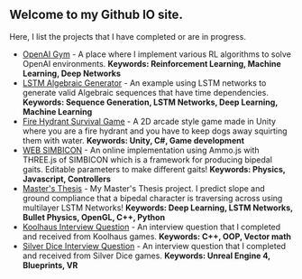 ## Welcome to my Github IO site.

Here, I list the projects that I have completed or are in progress.

* [OpenAI Gym](https://jchen114.github.io/OpenAIGym/) - A place where I implement various RL algorithms to solve OpenAI environments. **Keywords: Reinforcement Learning, Machine Learning, Deep Networks**
* [LSTM Algebraic Generator](https://jchen114.github.io/LSTM-Algebra-Generator/) - An example using LSTM networks to generate valid Algebraic sequences that have time dependencies. **Keywords: Sequence Generation, LSTM Networks, Deep Learning, Machine Learning**
* [Fire Hydrant Survival Game](https://jchen114.github.io/Fire-Hydrant-Survival/) - A 2D arcade style game made in Unity where you are a fire hydrant and you have to keep dogs away squirting them with water. **Keywords: Unity, C#, Game development**
* [WEB SIMBICON](https://jchen114.github.io/SIMBICON-Web) - An online implementation using Ammo.js with THREE.js of SIMBICON which is a framework for producing bipedal gaits. Editable parameters to make different gaits! **Keywords: Physics, Javascript, Controllers**
* [Master's Thesis](https://jchen114.github.io/ContactSimulation/) - My Master's Thesis project. I predict slope and ground compliance that a bipedal character is traversing across using multilayer LSTM Networks! **Keywords: Deep Learning, LSTM Networks, Bullet Physics, OpenGL, C++, Python**
* [Koolhaus Interview Question](https://github.com/jchen114/Koolhaus) - An interview question that I completed and received from Koolhaus games. **Keywords: C++, OOP, Vector math**
* [Silver Dice Interview Question](https://jchen114.github.io/Throwing-Balls/) - An interview question that I completed and received from Silver Dice games. **Keywords: Unreal Engine 4, Blueprints, VR**